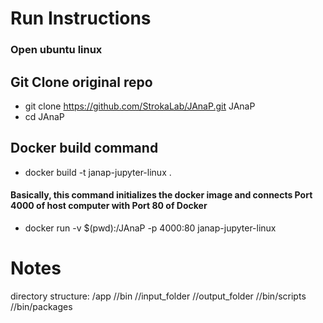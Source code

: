 # Run Instructions 

### Open ubuntu linux

## Git Clone original repo
- git clone https://github.com/StrokaLab/JAnaP.git JAnaP
- cd JAnaP

## Docker build command
- docker build -t janap-jupyter-linux .

#### Basically, this command initializes the docker image and connects Port 4000 of host computer with Port 80 of Docker
- docker run -v $(pwd):/JAnaP -p 4000:80 janap-jupyter-linux


# Notes
directory structure: 
/app
//bin //input_folder //output_folder 
//bin/scripts //bin/packages